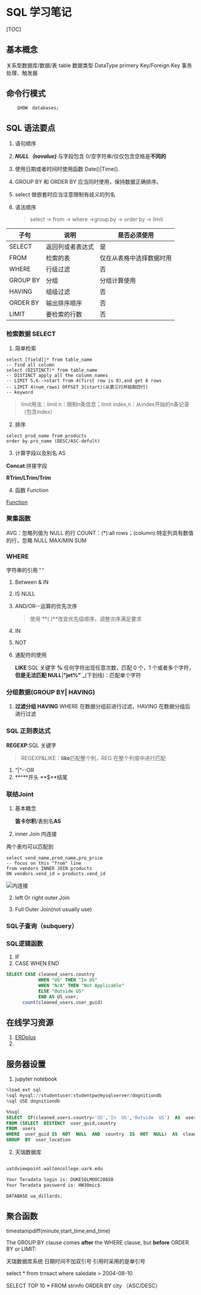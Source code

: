 # SQL 学习笔记

[TOC]

## 基本概念

关系型数据库/数据/表 table
数据类型 DataType
primery Key/Foreign Key
事务处理、触发器

## 命令行模式

```SQL
    SHOW　databases;

```

## SQL 语法要点

1. 语句顺序
2. **_NULL（novalue)_** 与字段包含 0/空字符串/仅仅包含空格是**不同的**
3. 使用日期或者时间时使用函数 Date()|Time().
4. GROUP BY 和 ORDER BY 应当同时使用，保持数据正确排序。
5. select 做嵌套时应当注意限制有歧义的列名

6. 语法顺序
   > select -> from -> where ->group by -> order by -> limit

| 子句     | 说明             | 是否必须使用             |
| -------- | ---------------- | ------------------------ |
| SELECT   | 返回列或者表达式 | 是                       |
| FROM     | 检索的表         | 仅在从表格中选择数据时用 |
| WHERE    | 行级过滤         | 否                       |
| GROUP BY | 分组             | 分组计算使用             |
| HAVING   | 组级过滤         | 否                       |
| ORDER BY | 输出排序顺序     | 否                       |
| LIMIT    | 要检索的行数     | 否                       |

### 检索数据 SELECT

1. 简单检索

```mysql
select [field]|* from table_name
-- find all column
select (DISTINCT)* from table_name
-- DISTINCT apply all the column_names
-- LIMIT 5,6-->start from 4(first row is 0),and get 6 rows
-- LIMIT 4(num_rows) OFFSET 3(start)(从第三行开始取四行)
-- keyword
```

> limit用法：limit n：限制n条信息；limit index,n：从index开始的n条记录（包含index）

2. 排序

```mysql
select prod_name from products
order by pro_name (DESC/ASC-defult)
```

3. 计算字段以及别名 AS

**Concat**:拼接字段

**RTrim/LTrim/Trim**

4. 函数 Function

[Function](https://mariadb.com/kb/en/library/beginner-mariadb-articles/ "mariadb Help doc")

### 聚集函数

AVG：忽略列值为 NULL 的行
COUNT：(\*):all rows；(column):特定列具有数值的行，忽略 NULL
MAX/MIN
SUM

### WHERE

字符串的引用 **' '**

1. Between & IN
2. IS NULL
3. AND/OR--运算的优先次序
   > 使用 **( )**改变优先级顺序，调整次序满足要求
4. IN
5. NOT
6. 通配符的使用

   **LIKE**:SQL 关键字
   **%**:任何字符出现任意次数，匹配 0 个，1 个或者多个字符，**但是无法匹配 NULL**|**"jet%"**
   **\_**(下划线)：匹配单个字符

### 分组数据(GROUP BY| HAVING)

1. **过滤分组 HAVING**
   WHERE 在数据分组前进行过滤，HAVING 在数据分组后进行过滤

### SQL 正则表达式

**REGEXP**:SQL 关键字

> REGEXP&LIKE：**like**匹配整个列，REG 在整个列值中进行匹配

1. "|"--OR
2. **^**开头 **\$**结尾

### 联结Joint
1. 基本概念
   
    **笛卡尔积**/表别名**AS**
2. inner Join 内连接

两个表均可以匹配到

```mysql
select vend_name,prod_name,pro_price 
-- focus on this "from" line
from vendors INNER JOIN products
ON vendors.vend_id = products.vend_id
```
![内连接](./img/InnerJoint.jpg)

2. left Or right outer Join

3. Full Outer Join(not usually use)

### SQL子查询（subquery）




### SQL逻辑函数

1. IF
2. CASE WHEN END

```sql
SELECT CASE cleaned_users.country
            WHEN "US" THEN "In US"
            WHEN "N/A" THEN "Not Applicable"
            ELSE "Outside US"
            END AS US_user, 
      count(cleaned_users.user_guid)   
```






## 在线学习资源

1. [ERDplus](https://erdplus.com/)
2.

## 服务器设置

1. jupyter notebook

```python
%load_ext sql
%sql mysql://studentuser:studentpw@mysqlserver/dognitiondb
%sql USE dognitiondb
```

```sql
%%sql  
SELECT  IF(cleaned_users.country='US','In  US','Outside  US')  AS  user_location,count(cleaned_users.user_guid)  AS  num_guids      
FROM (SELECT  DISTINCT  user_guid,country                
FROM  users              
WHERE  user_guid IS  NOT  NULL  AND  country  IS  NOT  NULL)  AS  cleaned_users    
GROUP  BY  user_location  
```

2. 天瑞数据库

```c

uatdviewpoint.waltoncollege.uark.edu

Your Teradata login is: DUKESQLMOOC28650
Your Teradata password is: HW30mic$

DATABASE ua_dillards; 
```

## 聚合函数

timestampdiff(minute,start_time,end_time)

The GROUP BY clause comes **after** the WHERE clause, but **before** ORDER BY or LIMIT:



天瑞数据库系统
日期时间不加双引号
引用时采用的是单引号

select \* from trnsact where saledate > 2004-08-10

SELECT TOP 10 \*
FROM strinfo
ORDER BY city （ASC/DESC）



